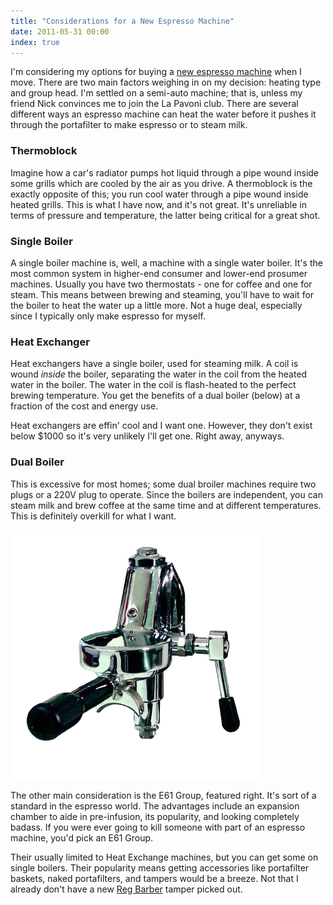 ```yaml
---
title: "Considerations for a New Espresso Machine"
date: 2011-05-31 00:00
index: true
---
```


I'm considering my options for buying a [new espresso machine](/blog/new-espresso-machine/) when I move. There are two main factors weighing in on my decision: heating type and group head. I'm settled on a semi-auto machine; that is, unless my friend Nick convinces me to join the La Pavoni club. There are several different ways an espresso machine can heat the water before it pushes it through the portafilter to make espresso or to steam milk.

### Thermoblock

Imagine how a car's radiator pumps hot liquid through a pipe wound inside some grills which are cooled by the air as you drive. A thermoblock is the exactly opposite of this; you run cool water through a pipe wound inside heated grills. This is what I have now, and it's not great. It's unreliable in terms of pressure and temperature, the latter being critical for a great shot.

### Single Boiler

A single boiler machine is, well, a machine with a single water boiler. It's the most common system in higher-end consumer and lower-end prosumer machines. Usually you have two thermostats - one for coffee and one for steam. This means between brewing and steaming, you'll have to wait for the boiler to heat the water up a little more. Not a huge deal, especially since I typically only make espresso for myself.

### Heat Exchanger

Heat exchangers have a single boiler, used for steaming milk. A coil is wound _inside_ the boiler, separating the water in the coil from the heated water in the boiler. The water in the coil is flash-heated to the perfect brewing temperature. You get the benefits of a dual boiler (below) at a fraction of the cost and energy use.

Heat exchangers are effin' cool and I want one. However, they don't exist below $1000 so it's very unlikely I'll get one. Right away, anyways.

### Dual Boiler

This is excessive for most homes; some dual broiler machines require two plugs or a 220V plug to operate. Since the boilers are independent, you can steam milk and brew coffee at the same time and at different temperatures. This is definitely overkill for what I want.

 ![](/img/import/blog/2011/05/considerations-for-a-new-espresso-machine/4131A401FD194D04AE4B98AE5F85DA67.jpg)

The other main consideration is the E61 Group, featured right. It's sort of a standard in the espresso world. The advantages include an expansion chamber to aide in pre-infusion, its popularity, and looking completely badass. If you were ever going to kill someone with part of an espresso machine, you'd pick an E61 Group.

Their usually limited to Heat Exchange machines, but you can get some on single boilers. Their popularity means getting accessories like portafilter baskets, naked portafilters, and tampers would be a breeze. Not that I already don't have a new [Reg Barber](http://www.coffeetamper.com/store/pc/viewCategories.asp?idCategory=3) tamper picked out.

<!-- more -->
